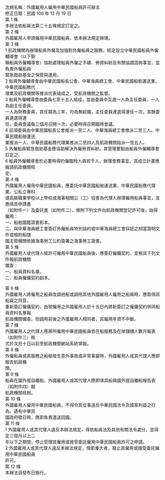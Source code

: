 法規名稱：外國雇用人僱用中華民國船員許可辦法  
修正日期：民國 106 年 12 月 19 日  
第 1 條  
本辦法依船員法第二十五條規定訂定之。  
第 2 條  
外國雇用人申請僱用中華民國船員，依本辦法規定辦理。  
第 3 條  
1 航政機關為辦理船員外僱及加強對外僱船員之服務，核定設立中華民國船員外僱輔導會（以下簡  
稱船員外僱輔導會）協助處理船員外僱之手續、勞資糾紛及有關協調諮詢事宜，並負責外僱船員  
緊急救助基金之保管與運用。  
2 船員外僱輔導會由中華民國船長公會、中華海員總工會、中華民國船舶運送業、中華民國船務代  
理業及航政機關等推派代表組成之，受航政機關之監督。  
3 船員外僱輔導會由委員七至十五人組成，並由委員中互選一人為主任委員，一人為副主任委員，  
一人為財務委員，其任期為三年，均為無給職，主任委員連選得連任一次，其餘委員連選得連  
任，委員會議每三個月召開一次，必要時得召開臨時會議。  
4 前項委員由中華民國船長公會推派一至二人、中華海員總工會推派二至三人、中華民國船舶運送  
業推派一人、中華民國船務代理業推派二至四人及航政機關指派一至五人。  
5 外僱船員緊急救助基金應協助解決外僱勞資糾紛，其管理要點由船員外僱輔導會訂定之。  
6 船員外僱輔導會於必要時得約僱臨時人員若干人，辦理會務事宜，其成立計畫應報請航政機關核  
定。  
第 4 條  
外國雇用人僱用中華民國船員，應委託中華民國船舶運送業、中華民國船務代理業、公私立專科  
或高級職業學校以上學校或海事相關公（工）協會為代理人辦理僱用船員事宜，並應填具申請書  
（如附件一）及委託書（如附件二），檢附下列文件向航政機關登記許可後，始得僱用：  
一、船舶國籍證書影本。  
二、與中華海員總工會簽訂外僱船員特別協約或中華海員總工會採認之相當證明文件或檢附船旗  
國主管機關依據海事勞工公約簽署之海事勞工證書。  
第 5 條  
外國雇用人或代理人經許可僱用中華民國船員後，應簽訂僱傭契約，並檢具下列文件報航政機關  
備查：  
一、船員資料名單。  
二、船員僱傭契約副本。  


第 6 條  
外國雇用人將僱用之船員改調他船或調用其他外國雇用人僱用之船員時，應取得該船員之同意，  
重新簽訂僱傭契約，由現僱用之外國雇用人於十五日內將新簽訂之僱傭契約併同船員資料名單報  
航政機關備查。但調用前後之外國雇用人相同者，其僱用年資不中斷。  
第 7 條  
外國雇用人之代理人應將所僱用中華民國船員依在船服務及在岸儲備人數月報表（如附件三）格  
式於次月十日以前至航政機關網站系統填報。  
第 8 條  
外僱船員或其服務之船舶發生意外事故或非常事變時，外國雇用人或其代理人應即報告航政機  
關。  
第 9 條  
船員在國外擅自離船，外國雇用人或其代理人應即填具船員國外擅自離船報告表（如附件四）報  
航政機關核辦。  
第 10 條  
外國雇用人僱用中華民國船員，不得令其從事違反中華民國法令及國家利益之行為。遇有中華民  
國政府徵召時，應即負責遣送回國。  
第 11 條  
1 外國雇用人或其代理人違反本辦法規定，得依船員法及其他有關法令處分，並得定三個月以上二  
年以下之期間，停止受理其僱用或接受委託僱用中華民國船員許可之申請。  
2 外國雇用人或其代理人違反本辦法規定，情節重大者，廢止其僱用或接受委託僱用中華民國船員  
許可。  
第 12 條  
本辦法自發布日施行。  


